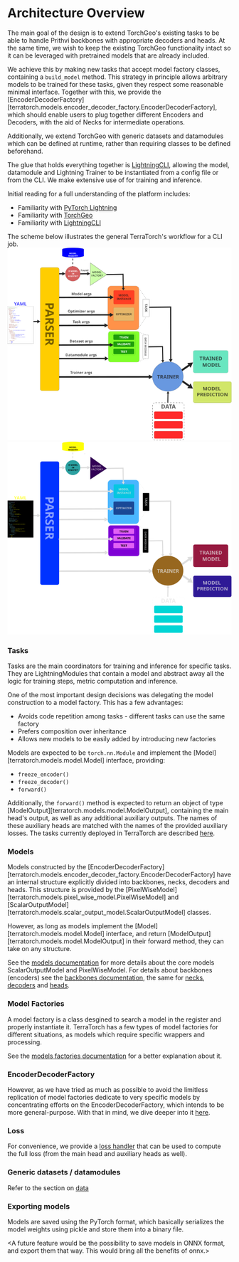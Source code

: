# Architecture Overview

The main goal of the design is to extend TorchGeo's existing tasks to be able to handle Prithvi backbones with appropriate decoders and heads.
At the same time, we wish to keep the existing TorchGeo functionality intact so it can be leveraged with pretrained models that are already included.

We achieve this by making new tasks that accept model factory classes, containing a `build_model` method. This strategy in principle allows arbitrary models to be trained for these tasks, given they respect some reasonable minimal interface.
Together with this, we provide the [EncoderDecoderFactory][terratorch.models.encoder_decoder_factory.EncoderDecoderFactory], which should enable users to plug together different Encoders and Decoders, with the aid of Necks for intermediate operations.

Additionally, we extend TorchGeo with generic datasets and datamodules which can be defined at runtime, rather than requiring classes to be defined beforehand.

The glue that holds everything together is [LightningCLI](https://lightning.ai/docs/pytorch/stable/api/lightning.pytorch.cli.LightningCLI.html#lightning.pytorch.cli.LightningCLI), allowing the model, datamodule and Lightning Trainer to be instantiated from a config file or from the CLI. We make extensive use of for training and inference.

Initial reading for a full understanding of the platform includes:

- Familiarity with [PyTorch Lightning](https://lightning.ai/pytorch-lightning)
- Familiarity with [TorchGeo](https://torchgeo.readthedocs.io/en/stable/)
- Familiarity with [LightningCLI](https://lightning.ai/docs/pytorch/stable/api/lightning.pytorch.cli.LightningCLI.html#lightning.pytorch.cli.LightningCLI)

The scheme below illustrates the general TerraTorch's workflow for a CLI job. 
![](../figs/architecture_drawing.png#only-light)
![](../figs/architecture_drawing_inv.png#only-dark)

### Tasks

Tasks are the main coordinators for training and inference for specific tasks. They are LightningModules that contain a model and abstract away all the logic for training steps, metric computation and inference.

One of the most important design decisions was delegating the model construction to a model factory. This has a few advantages:
    
- Avoids code repetition among tasks - different tasks can use the same factory
- Prefers composition over inheritance
- Allows new models to be easily added by introducing new factories

Models are expected to be `torch.nn.Module` and implement the [Model][terratorch.models.model.Model] interface, providing:
    
- `freeze_encoder()`
- `freeze_decoder()`
- `forward()`

Additionally, the `forward()` method is expected to return an object of type [ModelOutput][terratorch.models.model.ModelOutput],
containing the main head's output, as well as any additional auxiliary outputs.
The names of these auxiliary heads are matched with the names of the provided auxiliary losses.
The tasks currently deployed in TerraTorch are described [here](tasks.md).  

### Models

Models constructed by the [EncoderDecoderFactory][terratorch.models.encoder_decoder_factory.EncoderDecoderFactory]
have an internal structure explicitly divided into backbones, necks, decoders and heads.
This structure is provided by the [PixelWiseModel][terratorch.models.pixel_wise_model.PixelWiseModel]
and [ScalarOutputModel][terratorch.models.scalar_output_model.ScalarOutputModel] classes.

However, as long as models implement the [Model][terratorch.models.model.Model] interface,
and return [ModelOutput][terratorch.models.model.ModelOutput] in their forward method, they can take on any structure.

See the [models documentation](meta_models.md) for more details about the core models ScalarOutputModel and
PixelWiseModel. For details about backbones (encoders) see the [backbones documentation](backbones.md), the
same for [necks](necks.md), [decoders](decoders.md) and [heads](heads.md).  

### Model Factories

A model factory is a class desgined to search a model in the register and properly instantiate it. TerraTorch
has a few types of model factories for different situations, as models which require specific wrappers and
processing.

See the [models factories documentation](model_factories.md) for a better explanation about it. 

### EncoderDecoderFactory

However, as we have tried as much as possible to avoid the limitless replication of model factories dedicate to very specific models by
concentrating efforts on the EncoderDecoderFactory, which intends to be more general-purpose.
With that in mind, we dive deeper into it [here](encoder_decoder_factory.md).

### Loss
For convenience, we provide a [loss handler](../package/loss.md) that can be used to compute the full loss (from the main head and auxiliary heads as well).

### Generic datasets / datamodules
Refer to the section on [data](data.md)

### Exporting models
Models are saved using the PyTorch format, which basically serializes the model weights using pickle
and store them into a binary file. 

<A future feature would be the possibility to save models in ONNX format, and export them that way. This would bring all the benefits of onnx.>
